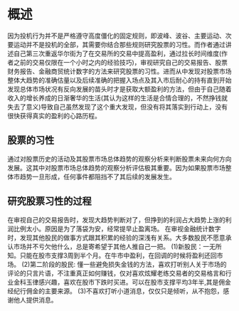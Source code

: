 # 概述
因为投机行为并不是严格遵守高度僵化的固定规则，即波峰、波谷、主要运动、次要运动并不是投机的全部，其需要你结合那些规则研究股票的习性。而作者通过讲述自己第三次重返华尔街为了在交易所的交易中提高盈利，通过拉长时间维度(作者之前的交易仅限在一个小时之内的经验技巧)，审视研究自己的交易报告、股票财务报告、金融商贸统计数字的方法来研究股票的习性。进而从中发现对股票市场整体大趋势的准确估量以及后续准确的把握入场点及其入市后耐心的持有直到开始发现总体市场状况有反向发展的苗头时才是获取大额盈利的方法，但由于自己随着收入的增长养成的日渐奢华的生活(其认为这样的生活是合情合理的，不然挣钱就失去了意义)导致自己虽然发现了这个重大发现，但没有将其落实到行动上，没有很快获得真实的盈利的心路历程。

## 股票的习性
通过对股票历史的活动及其股票市场总体趋势的观察分析来判断股票未来向何方向发展。这其中对股票市场总体趋势的观察分析评估极其重要。因为如果股票市场整体市趋势一旦形成，任何事件都阻挡不了其后续的发展发生。

## 研究股票习性的过程
在审视自己的交易报告时，发现大趋势判断对了，但挣到的利润占大趋势上涨的利润比例太小。原因是为了落袋为安，经常提早止盈离场。
在审视金融统计数字时，发现其他股民的做事方式跟其积累的经验的深浅有关系。大多数股民不愿意承认市场并不亏欠他什么，总是寄希望于其他人推自己一把。
(1)新股民：一无所知。只能在股市支撑3周到半个月。在牛市中盈利，在回调的时候将盈利还回市场。
(2)第二阶段的股民: 懂一些避免损失金钱的方法，喜欢打听别人关于市场的评论的只言片语，不注重真正如何赚钱，仅对喜欢炫耀老练交易者的交易格言和行业金科玉律感兴趣，喜欢在股市下跌时买进。可以在股市支撑平均3年半,其是佣金经纪行佣金的主要来源。
(3)不喜欢打听小道消息，仅仅只是倾听，从不抱怨，感谢他人提供消息。
